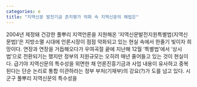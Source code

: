 ```yaml
---
categories: e
title: "지역신문 발전기금 존치평가 악화 속 지역신문의 해법은"
---
```

2004년 제정돼 건강한 풀뿌리 지역언론을 지원해온 ‘지역신문발전지원특별법(지역신문법)’은 지방소멸 시대에 언론시장이 점점 악화되고 있는 현실 속에서 한줄기 빛이자 희망이다. 연장과 연장을 거듭해오다가 우여곡절 끝에 지난해 12월 ‘특별법’에서 ‘상시법’으로 전환되기는 했지만 정부의 지원규모는 오히려 매년 줄어들고 있는 것이 현실이다. 급기야 지역신문의 특수성을 외면한 채 언론진흥기금과 사업 내용이 유사하고 중복된다는 단순 논리로 통합 이관하라는 정부 부처(기재부)의 강요(?)가 도를 넘고 있다. 시군구 풀뿌리 지역신문의 특수성을